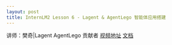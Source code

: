 ```yaml
---
layout: post
title: InternLM2 Lesson 6 - Lagent & AgentLego 智能体应用搭建
---
```


讲师：樊奇|Lagent AgentLego 贡献者
[视频地址](https://www.bilibili.com/video/BV1Xt4217728/)
[文档](https://github.com/InternLM/Tutorial/blob/camp2/agent/README.md)
